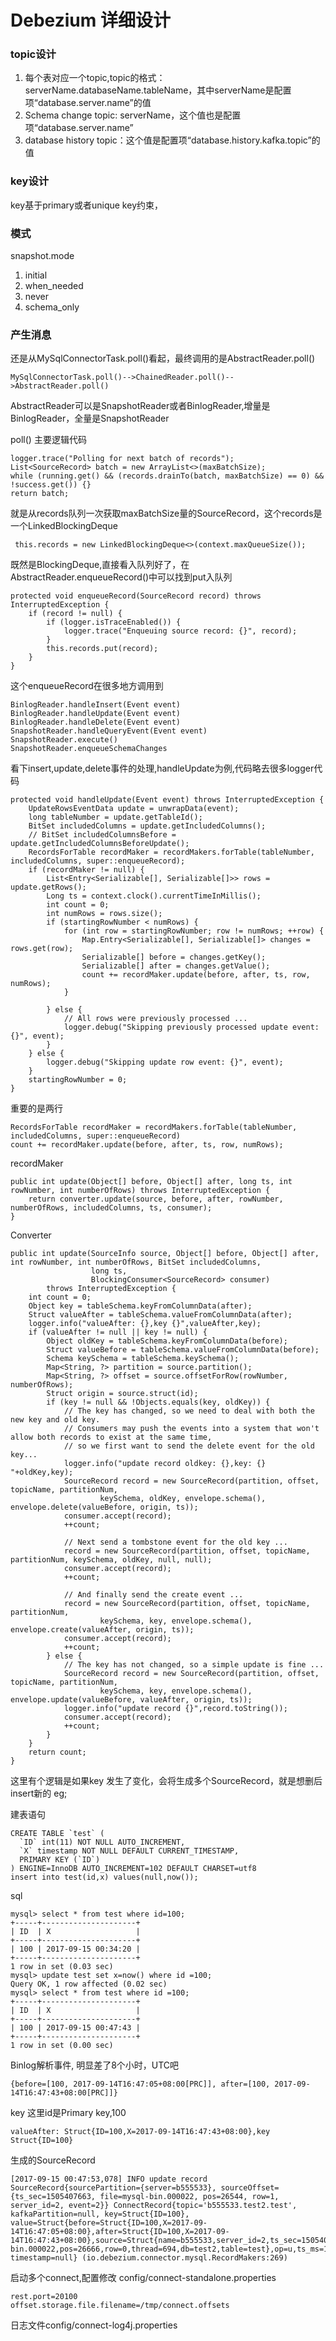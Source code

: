 
# Debezium 详细设计

###  topic设计

1. 每个表对应一个topic,topic的格式：serverName.databaseName.tableName，其中serverName是配置项“database.server.name”的值
2. Schema change topic: serverName，这个值也是配置项“database.server.name”
3. database history topic：这个值是配置项“database.history.kafka.topic”的值

### key设计

key基于primary或者unique key约束，

###  模式

snapshot.mode 

1. initial
2. when_needed
3. never
4. schema_only

### 产生消息

还是从MySqlConnectorTask.poll()看起，最终调用的是AbstractReader.poll()

```
MySqlConnectorTask.poll()-->ChainedReader.poll()-->AbstractReader.poll()
```
AbstractReader可以是SnapshotReader或者BinlogReader,增量是BinlogReader，全量是SnapshotReader

poll() 主要逻辑代码

```
logger.trace("Polling for next batch of records");
List<SourceRecord> batch = new ArrayList<>(maxBatchSize);
while (running.get() && (records.drainTo(batch, maxBatchSize) == 0) && !success.get()) {}
return batch;
```

就是从records队列一次获取maxBatchSize量的SourceRecord，这个records是一个LinkedBlockingDeque

```
 this.records = new LinkedBlockingDeque<>(context.maxQueueSize());
```
既然是BlockingDeque,直接看入队列好了，在AbstractReader.enqueueRecord()中可以找到put入队列

```
protected void enqueueRecord(SourceRecord record) throws InterruptedException {
    if (record != null) {
        if (logger.isTraceEnabled()) {
            logger.trace("Enqueuing source record: {}", record);
        }
        this.records.put(record);
    }
}
```

这个enqueueRecord在很多地方调用到

```
BinlogReader.handleInsert(Event event)
BinlogReader.handleUpdate(Event event)
BinlogReader.handleDelete(Event event)
SnapshotReader.handleQueryEvent(Event event)
SnapshotReader.execute() 
SnapshotReader.enqueueSchemaChanges
```

看下insert,update,delete事件的处理,handleUpdate为例,代码略去很多logger代码

```
protected void handleUpdate(Event event) throws InterruptedException {
    UpdateRowsEventData update = unwrapData(event);
    long tableNumber = update.getTableId();
    BitSet includedColumns = update.getIncludedColumns();
    // BitSet includedColumnsBefore = update.getIncludedColumnsBeforeUpdate();
    RecordsForTable recordMaker = recordMakers.forTable(tableNumber, includedColumns, super::enqueueRecord);
    if (recordMaker != null) {
        List<Entry<Serializable[], Serializable[]>> rows = update.getRows();
        Long ts = context.clock().currentTimeInMillis();
        int count = 0;
        int numRows = rows.size();
        if (startingRowNumber < numRows) {
            for (int row = startingRowNumber; row != numRows; ++row) {
                Map.Entry<Serializable[], Serializable[]> changes = rows.get(row);
                Serializable[] before = changes.getKey();
                Serializable[] after = changes.getValue();
                count += recordMaker.update(before, after, ts, row, numRows);
            }

        } else {
            // All rows were previously processed ...
            logger.debug("Skipping previously processed update event: {}", event);
        }
    } else {
        logger.debug("Skipping update row event: {}", event);
    }
    startingRowNumber = 0;
}
```

重要的是两行

```
RecordsForTable recordMaker = recordMakers.forTable(tableNumber, includedColumns, super::enqueueRecord)
count += recordMaker.update(before, after, ts, row, numRows);
```
recordMaker

```
public int update(Object[] before, Object[] after, long ts, int rowNumber, int numberOfRows) throws InterruptedException {
    return converter.update(source, before, after, rowNumber, numberOfRows, includedColumns, ts, consumer);
}
```
Converter

```
public int update(SourceInfo source, Object[] before, Object[] after, int rowNumber, int numberOfRows, BitSet includedColumns,
                  long ts,
                  BlockingConsumer<SourceRecord> consumer)
        throws InterruptedException {
    int count = 0;
    Object key = tableSchema.keyFromColumnData(after);
    Struct valueAfter = tableSchema.valueFromColumnData(after);
    logger.info("valueAfter: {},key {}",valueAfter,key);
    if (valueAfter != null || key != null) {
        Object oldKey = tableSchema.keyFromColumnData(before);
        Struct valueBefore = tableSchema.valueFromColumnData(before);
        Schema keySchema = tableSchema.keySchema();
        Map<String, ?> partition = source.partition();
        Map<String, ?> offset = source.offsetForRow(rowNumber, numberOfRows);
        Struct origin = source.struct(id);
        if (key != null && !Objects.equals(key, oldKey)) {
            // The key has changed, so we need to deal with both the new key and old key.
            // Consumers may push the events into a system that won't allow both records to exist at the same time,
            // so we first want to send the delete event for the old key... 
            logger.info("update record oldkey: {},key: {} "+oldKey,key);
            SourceRecord record = new SourceRecord(partition, offset, topicName, partitionNum,
                    keySchema, oldKey, envelope.schema(), envelope.delete(valueBefore, origin, ts));
            consumer.accept(record);
            ++count;

            // Next send a tombstone event for the old key ...
            record = new SourceRecord(partition, offset, topicName, partitionNum, keySchema, oldKey, null, null);
            consumer.accept(record);
            ++count;

            // And finally send the create event ...
            record = new SourceRecord(partition, offset, topicName, partitionNum,
                    keySchema, key, envelope.schema(), envelope.create(valueAfter, origin, ts));
            consumer.accept(record);
            ++count;
        } else {
            // The key has not changed, so a simple update is fine ...
            SourceRecord record = new SourceRecord(partition, offset, topicName, partitionNum,
                    keySchema, key, envelope.schema(), envelope.update(valueBefore, valueAfter, origin, ts));
            logger.info("update record {}",record.toString());
            consumer.accept(record);
            ++count;
        }
    }
    return count;
}
```

这里有个逻辑是如果key 发生了变化，会将生成多个SourceRecord，就是想删后insert新的
eg;

建表语句
```
CREATE TABLE `test` (
  `ID` int(11) NOT NULL AUTO_INCREMENT,
  `X` timestamp NOT NULL DEFAULT CURRENT_TIMESTAMP,
  PRIMARY KEY (`ID`)
) ENGINE=InnoDB AUTO_INCREMENT=102 DEFAULT CHARSET=utf8
insert into test(id,x) values(null,now());
```
sql
```
mysql> select * from test where id=100;
+-----+---------------------+
| ID  | X                   |
+-----+---------------------+
| 100 | 2017-09-15 00:34:20 |
+-----+---------------------+
1 row in set (0.03 sec)
mysql> update test set x=now() where id =100;
Query OK, 1 row affected (0.02 sec)
mysql> select * from test where id =100;
+-----+---------------------+
| ID  | X                   |
+-----+---------------------+
| 100 | 2017-09-15 00:47:43 |
+-----+---------------------+
1 row in set (0.00 sec)
```

Binlog解析事件, 明显差了8个小时，UTC吧

```
{before=[100, 2017-09-14T16:47:05+08:00[PRC]], after=[100, 2017-09-14T16:47:43+08:00[PRC]]}
```

key 这里id是Primary key,100

```
valueAfter: Struct{ID=100,X=2017-09-14T16:47:43+08:00},key Struct{ID=100} 
```
生成的SourceRecord

```
[2017-09-15 00:47:53,078] INFO update record SourceRecord{sourcePartition={server=b555533}, sourceOffset={ts_sec=1505407663, file=mysql-bin.000022, pos=26544, row=1, server_id=2, event=2}} ConnectRecord{topic='b555533.test2.test', kafkaPartition=null, key=Struct{ID=100}, value=Struct{before=Struct{ID=100,X=2017-09-14T16:47:05+08:00},after=Struct{ID=100,X=2017-09-14T16:47:43+08:00},source=Struct{name=b555533,server_id=2,ts_sec=1505407663,file=mysql-bin.000022,pos=26666,row=0,thread=694,db=test2,table=test},op=u,ts_ms=1505407673078}, timestamp=null} (io.debezium.connector.mysql.RecordMakers:269)

```

启动多个connect,配置修改 config/connect-standalone.properties

```
rest.port=20100
offset.storage.file.filename=/tmp/connect.offsets
```

日志文件config/connect-log4j.properties 







